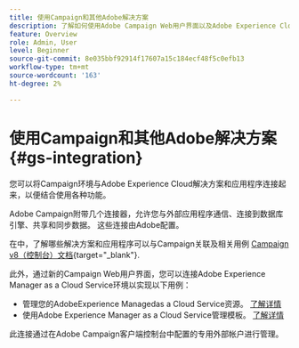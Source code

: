 ```yaml
---
title: 使用Campaign和其他Adobe解决方案
description: 了解如何使用Adobe Campaign Web用户界面以及Adobe Experience Cloud解决方案和应用程序
feature: Overview
role: Admin, User
level: Beginner
source-git-commit: 8e035bbf92914f17607a15c184ecf48f5c0efb13
workflow-type: tm+mt
source-wordcount: '163'
ht-degree: 2%

---
```


# 使用Campaign和其他Adobe解决方案 {#gs-integration}

您可以将Campaign环境与Adobe Experience Cloud解决方案和应用程序连接起来，以便结合使用各种功能。

Adobe Campaign附带几个连接器，允许您与外部应用程序通信、连接到数据库引擎、共享和同步数据。 这些连接由Adobe配置。

在中，了解哪些解决方案和应用程序可以与Campaign关联及相关用例 [Campaign v8（控制台）文档](https://experienceleague.adobe.com/docs/campaign/campaign-v8/connect/integration.html){target="_blank"}.

此外，通过新的Campaign Web用户界面，您可以连接Adobe Experience Manager as a Cloud Service环境以实现以下用例：

* 管理您的AdobeExperience Managedas a Cloud Service资源。 [了解详情](aem-assets.md)
* 使用Adobe Experience Manager as a Cloud Service管理模板。 [了解详情](aem-content.md)

此连接通过在Adobe Campaign客户端控制台中配置的专用外部帐户进行管理。
